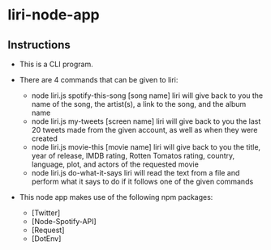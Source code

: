 # liri-node-app

## Instructions

* This is a CLI program.
* There are 4 commands that can be given to liri:
    - node liri.js spotify-this-song [song name]
        liri will give back to you the name of the song, the artist(s), a link to the song, and the album name
    - node liri.js my-tweets [screen name]
        liri will give back to you the last 20 tweets made from the given account, as well as when they were created
    - node liri.js movie-this [movie name]
        liri will give back to you the title, year of release, IMDB rating, Rotten Tomatos rating, country, language, plot, and actors of the requested movie
    - node liri.js do-what-it-says
        liri will read the text from a file and perform what it says to do if it follows one of the given commands

* This node app makes use of the following npm packages:
    - [Twitter]
    - [Node-Spotify-API]
    - [Request]
    - [DotEnv]
